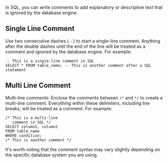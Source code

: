In SQL, you can write comments to add explanatory or descriptive text that is ignored by the database engine.
## Single Line Comment
Use two consecutive dashes (`--`) to start a single-line comment. Anything after the double dashes until the end of the line will be treated as a comment and ignored by the database engine. For example:
```
-- This is a single-line comment in SQL
SELECT * FROM table_name; -- This is another comment after a SQL statement

```
## Multi Line Comment
Multi-line comments: Enclose the comments between `/*` and `*/` to create a multi-line comment. Everything within these delimiters, including line breaks, will be treated as a comment. For example:
```
/* This is a multi-line
   comment in SQL */
SELECT column1, column2
FROM table_name
WHERE condition;
/* This is another comment */
```

It's worth noting that the comment syntax may vary slightly depending on the specific database system you are using.